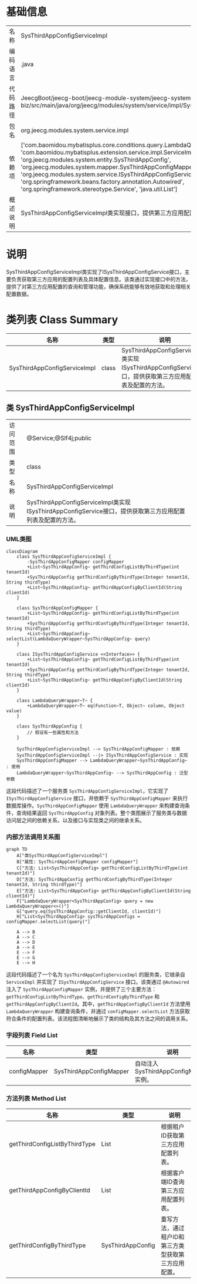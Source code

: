 # 基础信息

|      |      |
|------|------|
| 名称 | SysThirdAppConfigServiceImpl |
| 编码语言 | .java |
| 代码路径 | JeecgBoot/jeecg-boot/jeecg-module-system/jeecg-system-biz/src/main/java/org/jeecg/modules/system/service/impl/SysThirdAppConfigServiceImpl.java |
| 包名 | org.jeecg.modules.system.service.impl |
| 依赖项 | ['com.baomidou.mybatisplus.core.conditions.query.LambdaQueryWrapper', 'com.baomidou.mybatisplus.extension.service.impl.ServiceImpl', 'lombok.extern.slf4j.Slf4j', 'org.jeecg.modules.system.entity.SysThirdAppConfig', 'org.jeecg.modules.system.mapper.SysThirdAppConfigMapper', 'org.jeecg.modules.system.service.ISysThirdAppConfigService', 'org.springframework.beans.factory.annotation.Autowired', 'org.springframework.stereotype.Service', 'java.util.List'] |
| 概述说明 | SysThirdAppConfigServiceImpl类实现接口，提供第三方应用配置列表及配置方法。 |

# 说明

SysThirdAppConfigServiceImpl类实现了ISysThirdAppConfigService接口，主要负责获取第三方应用的配置列表及具体配置信息。该类通过实现接口中的方法，提供了对第三方应用配置的查询和管理功能，确保系统能够有效地获取和处理相关配置数据。

# 类列表 Class Summary

| 名称   | 类型  | 说明 |
|-------|------|-------------|
| SysThirdAppConfigServiceImpl | class | SysThirdAppConfigServiceImpl类实现ISysThirdAppConfigService接口，提供获取第三方应用配置列表及配置的方法。 |



## 类 SysThirdAppConfigServiceImpl

|      |      |
|------|------|
| 访问范围 | @Service;@Slf4j;public |
| 类型 | class |
| 名称 | SysThirdAppConfigServiceImpl |
| 说明 | SysThirdAppConfigServiceImpl类实现ISysThirdAppConfigService接口，提供获取第三方应用配置列表及配置的方法。 |


### UML类图

```mermaid
classDiagram
    class SysThirdAppConfigServiceImpl {
        -SysThirdAppConfigMapper configMapper
        +List~SysThirdAppConfig~ getThirdConfigListByThirdType(int tenantId)
        +SysThirdAppConfig getThirdConfigByThirdType(Integer tenantId, String thirdType)
        +List~SysThirdAppConfig~ getThirdAppConfigByClientId(String clientId)
    }

    class SysThirdAppConfigMapper {
        +List~SysThirdAppConfig~ getThirdConfigListByThirdType(int tenantId)
        +SysThirdAppConfig getThirdConfigByThirdType(Integer tenantId, String thirdType)
        +List~SysThirdAppConfig~ selectList(LambdaQueryWrapper~SysThirdAppConfig~ query)
    }

    class ISysThirdAppConfigService <<Interface>> {
        +List~SysThirdAppConfig~ getThirdConfigListByThirdType(int tenantId)
        +SysThirdAppConfig getThirdConfigByThirdType(Integer tenantId, String thirdType)
        +List~SysThirdAppConfig~ getThirdAppConfigByClientId(String clientId)
    }

    class LambdaQueryWrapper~T~ {
        +LambdaQueryWrapper~T~ eq(Function~T, Object~ column, Object value)
    }

    class SysThirdAppConfig {
        // 假设有一些属性和方法
    }

    SysThirdAppConfigServiceImpl --> SysThirdAppConfigMapper : 依赖
    SysThirdAppConfigServiceImpl --|> ISysThirdAppConfigService : 实现
    SysThirdAppConfigMapper --> LambdaQueryWrapper~SysThirdAppConfig~ : 使用
    LambdaQueryWrapper~SysThirdAppConfig~ --> SysThirdAppConfig : 泛型参数
```

这段代码描述了一个服务类 `SysThirdAppConfigServiceImpl`，它实现了 `ISysThirdAppConfigService` 接口，并依赖于 `SysThirdAppConfigMapper` 来执行数据库操作。`SysThirdAppConfigMapper` 使用 `LambdaQueryWrapper` 来构建查询条件，查询结果返回 `SysThirdAppConfig` 对象列表。整个类图展示了服务类与数据访问层之间的依赖关系，以及接口与实现类之间的继承关系。


### 内部方法调用关系图

```mermaid
graph TD
    A["类SysThirdAppConfigServiceImpl"]
    B["属性: SysThirdAppConfigMapper configMapper"]
    C["方法: List<SysThirdAppConfig> getThirdConfigListByThirdType(int tenantId)"]
    D["方法: SysThirdAppConfig getThirdConfigByThirdType(Integer tenantId, String thirdType)"]
    E["方法: List<SysThirdAppConfig> getThirdAppConfigByClientId(String clientId)"]
    F["LambdaQueryWrapper<SysThirdAppConfig> query = new LambdaQueryWrapper<>()"]
    G["query.eq(SysThirdAppConfig::getClientId, clientId)"]
    H["List<SysThirdAppConfig> sysThirdAppConfigs = configMapper.selectList(query)"]

    A --> B
    A --> C
    A --> D
    A --> E
    E --> F
    E --> G
    E --> H
```

这段代码描述了一个名为 `SysThirdAppConfigServiceImpl` 的服务类，它继承自 `ServiceImpl` 并实现了 `ISysThirdAppConfigService` 接口。该类通过 `@Autowired` 注入了 `SysThirdAppConfigMapper` 实例，并提供了三个主要方法：`getThirdConfigListByThirdType`、`getThirdConfigByThirdType` 和 `getThirdAppConfigByClientId`。其中，`getThirdAppConfigByClientId` 方法使用 `LambdaQueryWrapper` 构建查询条件，并通过 `configMapper.selectList` 方法获取符合条件的配置列表。该流程图清晰地展示了类的结构及其方法之间的调用关系。

### 字段列表 Field List

| 名称  | 类型  | 说明 |
|-------|-------|------|
| configMapper | SysThirdAppConfigMapper | 自动注入SysThirdAppConfigMapper实例。 |

### 方法列表 Method List

| 名称  | 类型  | 说明 |
|-------|-------|------|
| getThirdConfigListByThirdType | List<SysThirdAppConfig> | 根据租户ID获取第三方应用配置列表。 |
| getThirdAppConfigByClientId | List<SysThirdAppConfig> | 根据客户端ID查询第三方应用配置列表。 |
| getThirdConfigByThirdType | SysThirdAppConfig | 重写方法，通过租户ID和第三方类型获取第三方应用配置。 |




